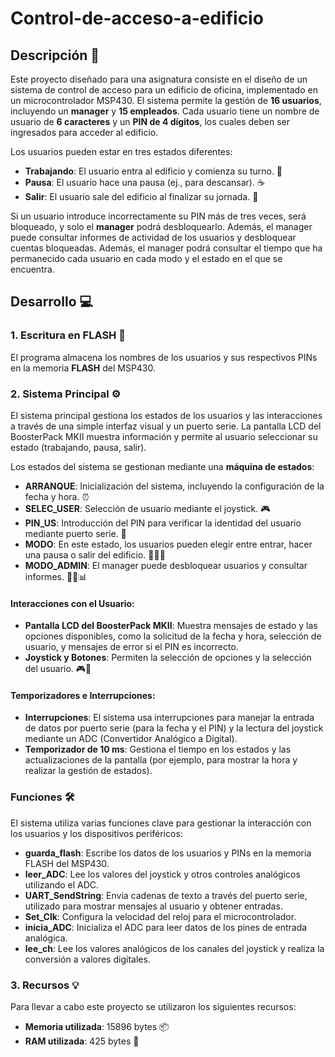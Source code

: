 # Control-de-acceso-a-edificio
## Descripción 📜
Este proyecto diseñado para una asignatura consiste en el diseño de un sistema de control de acceso para un edificio de oficina, implementado en un microcontrolador MSP430. El sistema permite la gestión de **16 usuarios**, incluyendo un **manager** y **15 empleados**. Cada usuario tiene un nombre de usuario de **6 caracteres** y un **PIN de 4 dígitos**, los cuales deben ser ingresados para acceder al edificio.

Los usuarios pueden estar en tres estados diferentes:
- **Trabajando**: El usuario entra al edificio y comienza su turno. 💼
- **Pausa**: El usuario hace una pausa (ej., para descansar). ☕️
- **Salir**: El usuario sale del edificio al finalizar su jornada. 🚪

Si un usuario introduce incorrectamente su PIN más de tres veces, será bloqueado, y solo el **manager** podrá desbloquearlo. Además, el manager puede consultar informes de actividad de los usuarios y desbloquear cuentas bloqueadas.
Además, el manager podrá consultar el tiempo que ha permanecido cada usuario en cada modo y el estado en el que se encuentra.

## Desarrollo 💻

### 1. **Escritura en FLASH** 💾
El programa almacena los nombres de los usuarios y sus respectivos PINs en la memoria **FLASH** del MSP430.

### 2. **Sistema Principal** ⚙️
El sistema principal gestiona los estados de los usuarios y las interacciones a través de una simple interfaz visual y un puerto serie. La pantalla LCD del BoosterPack MKII muestra información y permite al usuario seleccionar su estado (trabajando, pausa, salir). 

Los estados del sistema se gestionan mediante una **máquina de estados**:
- **ARRANQUE**: Inicialización del sistema, incluyendo la configuración de la fecha y hora. ⏰
- **SELEC_USER**: Selección de usuario mediante el joystick. 🎮
- **PIN_US**: Introducción del PIN para verificar la identidad del usuario mediante puerto serie. 🔑
- **MODO**: En este estado, los usuarios pueden elegir entre entrar, hacer una pausa o salir del edificio. 🚶‍♂️💼
- **MODO_ADMIN**: El manager puede desbloquear usuarios y consultar informes. 👨‍💼📊

#### **Interacciones con el Usuario**:
- **Pantalla LCD del BoosterPack MKII**: Muestra mensajes de estado y las opciones disponibles, como la solicitud de la fecha y hora, selección de usuario, y mensajes de error si el PIN es incorrecto.
- **Joystick y Botones**: Permiten la selección de opciones y la selección del usuario. 🎮🔘

#### **Temporizadores e Interrupciones**:
- **Interrupciones**: El sistema usa interrupciones para manejar la entrada de datos por puerto serie (para la fecha y el PIN) y la lectura del joystick mediante un ADC (Convertidor Analógico a Digital).
- **Temporizador de 10 ms**: Gestiona el tiempo en los estados y las actualizaciones de la pantalla (por ejemplo, para mostrar la hora y realizar la gestión de estados).

### **Funciones** 🛠️

El sistema utiliza varias funciones clave para gestionar la interacción con los usuarios y los dispositivos periféricos:

- **guarda_flash**: Escribe los datos de los usuarios y PINs en la memoria FLASH del MSP430.
- **leer_ADC**: Lee los valores del joystick y otros controles analógicos utilizando el ADC.
- **UART_SendString**: Envia cadenas de texto a través del puerto serie, utilizado para mostrar mensajes al usuario y obtener entradas.
- **Set_Clk**: Configura la velocidad del reloj para el microcontrolador.
- **inicia_ADC**: Inicializa el ADC para leer datos de los pines de entrada analógica.
- **lee_ch**: Lee los valores analógicos de los canales del joystick y realiza la conversión a valores digitales.

### 3. **Recursos** 💡

Para llevar a cabo este proyecto se utilizaron los siguientes recursos:
- **Memoria utilizada**: 15896 bytes 📦
- **RAM utilizada**: 425 bytes 🧠
